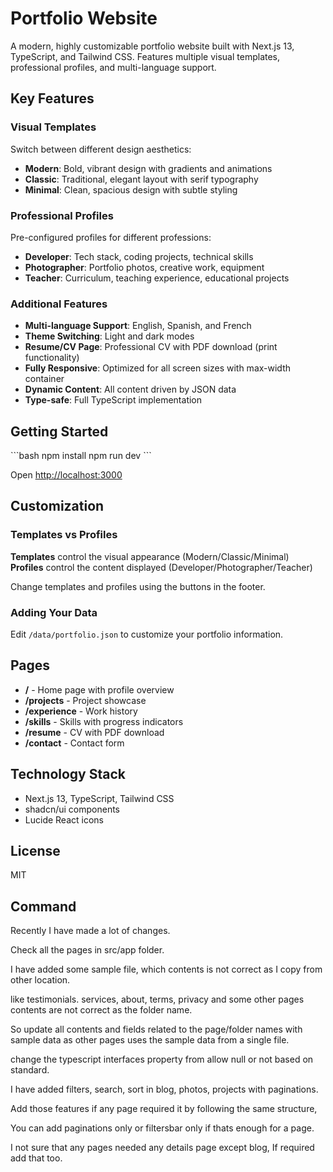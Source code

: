 # Portfolio Website

A modern, highly customizable portfolio website built with Next.js 13, TypeScript, and Tailwind CSS. Features multiple visual templates, professional profiles, and multi-language support.

## Key Features

### Visual Templates
Switch between different design aesthetics:
- **Modern**: Bold, vibrant design with gradients and animations
- **Classic**: Traditional, elegant layout with serif typography  
- **Minimal**: Clean, spacious design with subtle styling

### Professional Profiles
Pre-configured profiles for different professions:
- **Developer**: Tech stack, coding projects, technical skills
- **Photographer**: Portfolio photos, creative work, equipment
- **Teacher**: Curriculum, teaching experience, educational projects

### Additional Features
- **Multi-language Support**: English, Spanish, and French
- **Theme Switching**: Light and dark modes
- **Resume/CV Page**: Professional CV with PDF download (print functionality)
- **Fully Responsive**: Optimized for all screen sizes with max-width container
- **Dynamic Content**: All content driven by JSON data
- **Type-safe**: Full TypeScript implementation

## Getting Started

\`\`\`bash
npm install
npm run dev
\`\`\`

Open [http://localhost:3000](http://localhost:3000)

## Customization

### Templates vs Profiles

**Templates** control the visual appearance (Modern/Classic/Minimal)  
**Profiles** control the content displayed (Developer/Photographer/Teacher)

Change templates and profiles using the buttons in the footer.

### Adding Your Data

Edit `/data/portfolio.json` to customize your portfolio information.

## Pages

- **/** - Home page with profile overview
- **/projects** - Project showcase
- **/experience** - Work history
- **/skills** - Skills with progress indicators
- **/resume** - CV with PDF download
- **/contact** - Contact form

## Technology Stack

- Next.js 13, TypeScript, Tailwind CSS
- shadcn/ui components
- Lucide React icons

## License

MIT


## Command
Recently I have made a lot of changes.

Check all the pages in src/app folder.

I have added some sample file, which contents is not correct as I copy from other location.

like testimonials. services, about, terms, privacy and some other pages contents are not correct as the folder name.

So update all contents and fields related to the page/folder names with sample data as other pages uses the sample data from a single file.

change the typescript interfaces property from allow null or not based on standard.

I have added filters, search, sort in blog, photos, projects with paginations.

Add those features if any page required it by following the same structure,

You can add paginations only or filtersbar only if thats enough for a page.

I not sure that any pages needed any details page except blog, If required add that too.

